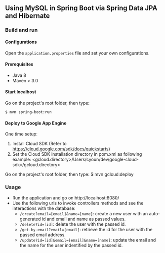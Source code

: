 ## Using MySQL in Spring Boot via Spring Data JPA and Hibernate

### Build and run

#### Configurations

Open the `application.properties` file and set your own configurations.

#### Prerequisites

- Java 8
- Maven > 3.0

#### Start localhost

Go on the project's root folder, then type:

    $ mvn spring-boot:run


#### Deploy to Google App Engine

One time setup:
1. Install Cloud SDK (Refer to https://cloud.google.com/sdk/docs/quickstarts)
2. Set the Cloud SDK installation directory in pom.xml as following example:
    <gcloud.directory>/Users/cyoun/dev/google-cloud-sdk</gcloud.directory>

Go on the project's root folder, then type:
    $ mvn gcloud:deploy


### Usage

- Run the application and go on http://localhost:8080/
- Use the following urls to invoke controllers methods and see the interactions
  with the database:
    * `/create?email=[email]&name=[name]`: create a new user with an auto-generated id and email and name as passed values.
    * `/delete?id=[id]`: delete the user with the passed id.
    * `/get-by-email?email=[email]`: retrieve the id for the user with the passed email address.
    * `/update?id=[id]&email=[email]&name=[name]`: update the email and the name for the user indentified by the passed id.

